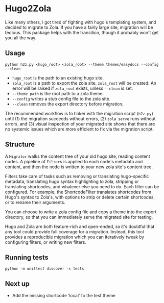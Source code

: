 # Hugo2Zola

Like many others, I got tired of fighting with hugo's templating system, 
and decided to migrate to Zola. If you have a fairly large site, migration 
will be tedious. This package helps with the transition, though it probably
won't get you all the way. 

## Usage

`python h2z.py <hugo_root> <zola_root> --theme themes/easydocs --config --clean`

- `hugo_root` is the path to an existing hugo site.
- `zola_root` is a path to export the zola site. `zola_root` will be created. 
  An error will be raised if `zola_root` exists, unless `--clean` is set.
- `--theme path` is the root path to a zola theme.
- `--config` writes a stub config file to the zola site.
- `--clean` removes the export directory before migration.

The recommended workflow is to tinker with the migration script (`h2z.py`) until 
(1) the migration succeeds without errors, (2) `zola serve` runs without errors,
and (3) visual inspection of your migrated site shows that there are no systemic 
issues which are more efficient to fix via the migration script.

## Structure

A `Migrator` walks the content tree of your old hugo site, reading content
nodes. A pipeline of `Filter`s is applied to each node's metadata and content, 
and then the node is written to your new zola site's content tree.

Filters take care of tasks such as removing or translating hugo-specific metadata, 
translating hugo syntax highlighting to zola, stripping or translating shortcodes, 
and whatever else you need to do. Each filter can be configured. 
For example, the ShortcodeFilter translates
shortcodes from Hugo's syntax to Zola's, with options to strip or delete certain 
shortcodes, or to rename their arguments. 

You can choose to write a zola config file and copy a theme into the export 
directory, so that you can immediately serve the migrated site for testing.

Hugo and Zola are both feature-rich and open-ended, so it's doubtful that
any tool could provide full coverage for a migration. Instead, this tool 
provides a reproducible migration which you can iteratively tweak by 
configuring filters, or writing new filters. 

## Running tests

`python -m unittest discover -s tests`

## Next up

- Add the missing shortcode 'local' to the test theme

